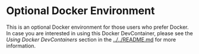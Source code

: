 # Optional Docker Environment

This is an optional Docker environment for those users who prefer Docker. In case you are interested in using this Docker DevContainer, please see the *Using Docker DevContainers* section in the [../../README.md](../../README.md) for more information.